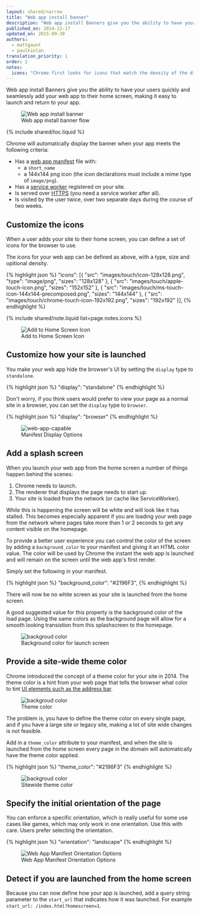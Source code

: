 ```yaml
---
layout: shared/narrow
title: "Web app install banner"
description: "Web app install Banners give you the ability to have your users quickly and seamlessly add your web app to their home screen, making it easy to launch and return to your app."
published_on: 2014-12-17
updated_on: 2015-09-30
authors:
  - mattgaunt
  - paulkinlan
translation_priority: 1
order: 2
notes:
  icons: "Chrome first looks for icons that match the density of the display and are sized to 48dp * screen density. If none are found it searches for the icon that most closely matches the device characteristics. If, for whatever reason, you want be specific about targetting an icon at a particular-pixel density, you can use the optional density member which takes a number. When you don’t declare density, it defaults to 1.0. This means “use this icon for screen densities 1.0 and up”, which is normally what you want."
---
```


<div class="mdl-grid">
  <div class="mdl-cell mdl-cell--6-col">
    <p class="intro">
      Web app install Banners give you the ability to have your users quickly and 
      seamlessly add your web app to their home screen, making it easy to 
      launch and return to your app.
    </p>
  </div>
  <figure class="mdl-cell mdl-cell--6-col">
    <img src="images/add-to-home-screen.gif" alt="Web app install banner">
    <figcaption>Web app install banner flow</figcaption>
  </figure>
</div>

{% include shared/toc.liquid %}

Chrome will automatically display the banner when your app meets the following
criteria:

* Has a [web app manifest](.) file with:
  - a `short_name`
  - a 144x144 png icon (the icon declarations must include a mime type of `image/png`).
* Has a [service worker](http://www.html5rocks.com/en/tutorials/service-worker/introduction/)
  registered on your site.
* Is served over [HTTPS](/web/fundamentals/security/encrypt-in-transit/) (you 
  need a service worker after all).
* Is visited by the user twice, over two separate days during the course
  of two weeks.

## Customize the icons

When a user adds your site to their home screen, you can define a set of icons for the 
browser to use.

The icons for your web app can be defined as above, with a type, size and opitional
density.

{% highlight json %}
"icons": [{
    "src": "images/touch/icon-128x128.png",
    "type": "image/png",
    "sizes": "128x128"
  }, {
    "src": "images/touch/apple-touch-icon.png",
    "sizes": "152x152"
  }, {
    "src": "images/touch/ms-touch-icon-144x144-precomposed.png",
    "sizes": "144x144"
  }, {
    "src": "images/touch/chrome-touch-icon-192x192.png",
    "sizes": "192x192"
  }],
{% endhighlight %}

{% include shared/note.liquid list=page.notes.icons %}

<figure>
  <img src="images/homescreen-icon.png" alt="Add to Home Screen Icon">
  <figcaption>Add to Home Screen Icon</figcaption>
</figure>


## Customize how your site is launched

You make your web app hide the browser's UI by setting the `display` type to `standalone`.

{% highlight json %}
"display": "standalone"
{% endhighlight %}

Don't worry, if you think users would prefer to view your page as a normal 
site in a browser, you can set the `display` type to `browser`.

{% highlight json %}
"display": "browser"
{% endhighlight %}

<figure>
  <img src="images/manifest-display-options.png" alt="web-app-capable">
  <figcaption>Manifest Display Options</figcaption>
</figure>


## Add a splash screen

When you launch your web app from the home screen a number of things happen behind the
scenes:

1. Chrome needs to launch.
2. The renderer that displays the page needs to start up.
3. Your site is loaded from the network (or cache like ServiceWorker).

While this is happening the screen will be white and will look like it has stalled.
This becomes especially apparent if you are loading your web page from the network where
pages take more than 1 or 2 seconds to get any content visible on the homepage.

To provide a better user experience you can control the color of the screen by adding a
`background_color` to your manifest and giving it an HTML color value. The color will be used
by Chrome the instant the web app is launched and will remain on the screen until the web
app's first render.

Simply set the following in your manifest.

{% highlight json %}
"background_color": "#2196F3",
{% endhighlight %}

There will now be no white screen as your site is launched from the home screen.

A good suggested value for this property is the background color of the load page.  Using the 
same colors as the background page will allow for a smooth looking transistion from this
splashscreen to the homepage.

<figure>
  <img src="images/background-color.gif" alt="backgroud color" style="max-height: 550px;">
  <figcaption>Background color for launch screen</figcaption>
</figure>


## Provide a site-wide theme color

Chrome introduced the concept of a theme color for your site in 2014. The theme color
is a hint from your web page that tells the browser what color to tint
[UI elements such as the address bar](/web/fundamentals/design-and-ui/browser-customization/).  


<figure>
  <img src="images/theme-color.png" alt="backgroud color">
  <figcaption>Theme color</figcaption>
</figure>

The problem is, you have to define the theme color on every single page, and if 
you have a large site or legacy site, making a lot of site wide changes is not feasible.

Add in a `theme_color` attribute to your manifest, and when the site is launched
from the home screen every page in the domain will automatically have the theme color
applied.

{% highlight json %}
"theme_color": "#2196F3"
{% endhighlight %}

<figure>
  <img src="images/manifest-display-options.png" alt="backgroud color">
  <figcaption>Sitewide theme color</figcaption>
</figure>


## Specify the initial orientation of the page

You can enforce a specific orientation, which is really useful for some use 
cases like games, which may only work in one orientation. Use this with 
care. Users prefer selecting the orientation.

{% highlight json %}
"orientation": "landscape"
{% endhighlight %}

<figure>
  <img src="images/manifest-orientation-options.png" alt="Web App Manifest Orientation Options">
  <figcaption>Web App Manifest Orientation Options</figcaption>
</figure>

## Detect if you are launched from the home screen

Because you can now define how your app is launched, add a query string 
parameter to the `start_url` that indicates how it was launched. For 
example `start_url: /index.html?homescreen=1`. 

